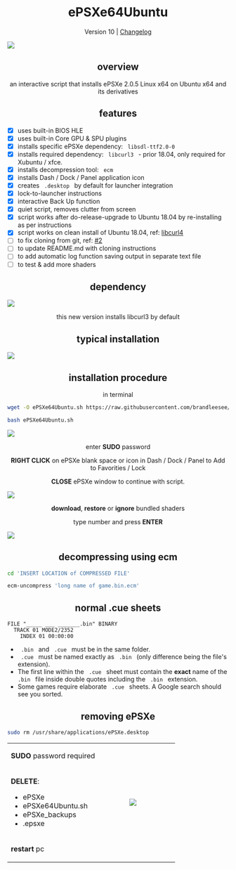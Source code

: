 <h1 align="center">ePSXe64Ubuntu</h1>

<p align="center">Version 10 | <a href="https://github.com/brandleesee/ePSXe64Ubuntu/blob/master/CHANGELOG.md">Changelog</a></p>

<img align="center" src="https://i.imgur.com/2DlxMw4.png" />

<h2 align="center">overview</h2>

<p align="center">an interactive script that installs ePSXe 2.0.5 Linux x64 on Ubuntu x64 and its derivatives</p>

<h2 align="center">features</h2>

- [x] uses built-in BIOS HLE
- [x] uses built-in Core GPU & SPU plugins
- [x] installs specific ePSXe dependency:  `  libsdl-ttf2.0-0  `
- [x] installs required dependency:  `  libcurl3  ` - prior 18.04, only required for Xubuntu / xfce.
- [x] installs decompression tool:  `  ecm  `
- [x] installs Dash / Dock / Panel application icon
- [x] creates `  .desktop  ` by default for launcher integration
- [x] lock-to-launcher instructions
- [x] interactive Back Up function
- [x] quiet script, removes clutter from screen
- [x] script works after do-release-upgrade to Ubuntu 18.04 by re-installing as per instructions
- [x] script works on clean install of Ubuntu 18.04, ref: [libcurl4](http://ngemu.com/threads/ubuntu-bionic-libcurl-so-4-curl_openssl_3-not-found.204577/)
- [ ] to fix cloning from git, ref: [#2](https://github.com/brandleesee/ePSXe64Ubuntu/pull/2)
- [ ] to update README.md with cloning instructions
- [ ] to add automatic log function saving output in separate text file
- [ ] to test & add more shaders

<h2 align="center">dependency</h2>

<img align="center" src="https://i.imgur.com/l1l3p6w.png" />

<p align="center">this new version installs libcurl3 by default</p>

<h2 align="center">typical installation</h2>

<img align="center" src="https://i.imgur.com/jJyFe8b.gif" />

<h2 align="center">installation procedure</h2>

<p align="center">in terminal</p>

```bash
wget -O ePSXe64Ubuntu.sh https://raw.githubusercontent.com/brandleesee/ePSXe64Ubuntu/master/ePSXe64Ubuntu.sh

bash ePSXe64Ubuntu.sh
```

<img align="center" src="https://i.imgur.com/CD9XlIQ.png" />

<p align="center">enter <strong>SUDO</strong> password</p>

<p align="center"><strong>RIGHT CLICK</strong> on ePSXe blank space or icon in Dash / Dock / Panel to Add to Favorities / Lock</p>

<p align="center"><strong>CLOSE</strong> ePSXe window to continue with script.</p>

<img align="center" src="https://i.imgur.com/MZMI4rv.png" />

<p align="center"><strong>download</strong>, <strong>restore</strong> or <strong>ignore</strong> bundled shaders

<p align="center">type number and press <strong>ENTER</strong></p>

<img align="center" src="https://i.imgur.com/tmswgZJ.png" />

<h2 align="center">decompressing using ecm</h2>

```bash
cd 'INSERT LOCATION of COMPRESSED FILE'

ecm-uncompress 'long name of game.bin.ecm'
```

<h2 align="center">normal .cue sheets</h2>

```
FILE "_____ ___ _______.bin" BINARY
  TRACK 01 MODE2/2352
    INDEX 01 00:00:00
```

* `  .bin  ` and `  .cue  ` must be in the same folder.
* `  .cue  ` must be named exactly as `  .bin  ` (only difference being the file's extension).
* The first line within the `  .cue  ` sheet must contain the **exact** name of the `  .bin  ` file inside double quotes including the `  .bin  ` extension.
* Some games require elaborate `  .cue  ` sheets. A Google search should see you sorted.

<h2 align="center">removing ePSXe</h2>

```bash
sudo rm /usr/share/applications/ePSXe.desktop
```

<table>
 <tbody>
  <tr>
   <td align="left" colspan="2"><p><strong>SUDO</strong> password required</p></td>
  </tr>
  <tr>
   <td align="left" width="50%"><p><strong>DELETE</strong>:</p>
    <ul>
     <li>ePSXe</li>
     <li>ePSXe64Ubuntu.sh</li>
     <li>ePSXe_backups</li>
     <li>.epsxe</li>
    </ul>
   </td>
   <td align="center" width="50%"><img src="https://i.imgur.com/FiBbK8w.png" /></td>
  </tr>
  <tr>
   <td align="left" colspan="2"><p><strong>restart</strong> pc</p></td>
  </tr>
 </tbody>
</table>
